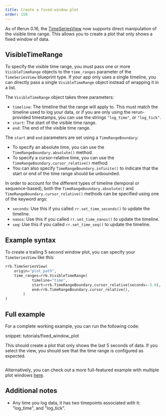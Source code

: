 ```yaml
---
title: Create a fixed-window plot
order: 150
---
```


As of Rerun 0.16, the [TimeSeriesView](../reference/types/views/time_series_view.md) now supports direct
manipulation of the visible time range. This allows you to create a plot that only shows a fixed window of data.

## VisibleTimeRange

To specify the visible time range, you must pass one or more `VisibleTimeRange` objects to the `time_ranges` parameter of the `TimeSeriesView` blueprint type. If your app only uses a single timeline, you can directly pass a single `VisibleTimeRange` object instead of wrapping it in a list.

The `VisibleTimeRange` object takes three parameters:
- `timeline`: The timeline that the range will apply to. This must match the timeline used to log your data, or if you are only using the rerun-provided timestamps, you can use the strings `"log_time"`, or `"log_tick"`.
- `start`: The start of the visible time range.
- `end`: The end of the visible time range.

The `start` and `end` parameters are set using a `TimeRangeBoundary`:
- To specify an absolute time, you can use the `TimeRangeBoundary.absolute()` method.
- To specify a cursor-relative time, you can use the `TimeRangeBoundary.cursor_relative()` method.
- You can also specify `TimeRangeBoundary.infinite()` to indicate that the start or end of the time range should be unbounded.

In order to account for the different types of timeline (temporal or sequence-based), both the
`TimeRangeBoundary.absolute()` and `TimeRangeBoundary.cursor_relative()` methods can be specified using one of
the keyword args:
- `seconds`: Use this if you called `rr.set_time_seconds()` to update the timeline.
- `nanos`: Use this if you called `rr.set_time_nanos()` to update the timeline.
- `seq`: Use this if you called `rr.set_time_seq()` to update the timeline.

## Example syntax
To create a trailing 5 second window plot, you can specify your `TimeSeriesView` like this:
```python
rrb.TimeSeriesView(
    origin="plot_path",
    time_ranges=rrb.VisibleTimeRange(
            timeline="time",
            start=rrb.TimeRangeBoundary.cursor_relative(seconds=-5.0),
            end=rrb.TimeRangeBoundary.cursor_relative(),
        )
)
```

## Full example
For a complete working example, you can run the following code:

snippet: tutorials/fixed_window_plot

This should create a plot that only shows the last 5 seconds of data. If you select the view, you should
see that the time range is configured as expected.

<picture>
  <img src="https://static.rerun.io/fixed_window_example/f76228dc2e1212c148064c2193cdf75ef14bb2b9/full.png" alt="">
  <source media="(max-width: 480px)" srcset="https://static.rerun.io/fixed_window_example/f76228dc2e1212c148064c2193cdf75ef14bb2b9/480w.png">
  <source media="(max-width: 768px)" srcset="https://static.rerun.io/fixed_window_example/f76228dc2e1212c148064c2193cdf75ef14bb2b9/768w.png">
  <source media="(max-width: 1024px)" srcset="https://static.rerun.io/fixed_window_example/f76228dc2e1212c148064c2193cdf75ef14bb2b9/1024w.png">
  <source media="(max-width: 1200px)" srcset="https://static.rerun.io/fixed_window_example/f76228dc2e1212c148064c2193cdf75ef14bb2b9/1200w.png">
</picture>

Alternatively, you can check out a more full-featured example with multiple plot windows [here](https://github.com/rerun-io/rerun/tree/latest/examples/python/live_scrolling_plot?speculative-link).

## Additional notes
- Any time you log data, it has two timepoints associated with it: "log_time", and "log_tick".
